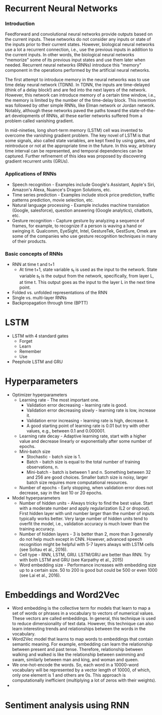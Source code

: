 # Recurrent Neural Networks
### Introduction
Feedforward and convolutional neural networks provide outputs based on the current inputs. These networks do not consider any inputs or state of the inputs prior to their current states. However, biological neural networks use a lot a recurrent connection, i.e., use the previous inputs in addition to the current inputs. In other words, the biological neural networks "memorize" some of its previous input states and use them later when needed. Recurrent neural networks (RNNs) introduce this "memory" component in the operations performed by the artificial neural networks.

The first attempt to introduce memory in the neural networks was to use time delay neural network (TDNN). In TDNN, the inputs are time-delayed (think of a delay block!) and are fed into the next layers of the network. However, this network can introduce memory of a certain time window, i.e., the memory is limited by the number of the time-delay block. This invention was followed by other simple RNNs, like Elman network or Jordan network. Notably, although these networks paved the paths toward the state-of-the-art developments of RNNs, all these earlier networks suffered from a problem called vanishing gradient.

In mid-nineties, long short-term memory (LSTM) cell was invented to overcome the vanishing gradient problem. The key novel of LSTM is that some signals, also called state variables, are kept fixed by using gates, and reintroduce or not at the appropriate time in the future. In this way, arbitrary time interval can be represented, and temporal dependencies can be captured. Further refinement of this idea was proposed by discovering gradient recurrent units (GRUs).

### Applications of RNNs
* Speech recognition - Examples include Google's Assistant, Apple's Siri, Amazon's Alexa, Nuance's Dragon Solutions, etc.
* Time series prediction - Examples include stock price prediction, traffic patterns prediction, movie selection, etc.
* Natural language processing - Example includes machine translation (Google, salesforce), question answering (Google analytics), chatbots, etc.
* Gesture recognition - Capture gesture by analyzing a sequence of frames, for example, to recognize if a person is waving a hand or swinging it. Qualcomm, EyeSight, Intel, GestureTek, GestSure, Omek are some of the companies who use gesture recognition techniques in many of their products.


### Basic concepts of RNNs
* RNN at time t and t+1
  * At time t+1, state variable s<sub>t</sub> is used as the input to the network. State variable s<sub>t</sub> is the output from the network, specifically, from layer L, at time t. This output goes as the input to the layer L in the next time point. 
* Folded vs. unfolded representations of the RNN
* Single vs. multi-layer RNNs
* Backpropagation through time (BPTT)

# LSTM
  * LSTM with 4 standard gates
    * Forget
    * Learn
    * Remember 
    * Use
  * Peephole LSTM and GRU

# Hyperparameters
  * Optimizer hyperparameters
    * Learning rate - The most important one.
      * Validation error decreasing - learning rate is good.
      * Validation error decreasing slowly - learning rate is low, increase it.
      * Validation error increasing - learning rate is high, decrease it.
      * A good starting point of learning rate is 0.01 but try with other values, e.g., between 0.1 and 0.000001.
    * Learning rate decay - Adaptive learning rate, start with a higher value  and decrease linearly or exponentially after some number of epochs.
    * Mini-batch size
      * Stochastic - batch size is 1.
      * Batch - batch size is equal to the total number of training observations, n.
      * Mini-batch - batch is between 1 and n. Something between 32 and 256 are good choices. Smaller batch size is noisy, larger batch size requires more computational resources.
    * Number of epochs - Early stopping, when validation error does not decrease, say in the last 10 or 20 epochs.
  * Model hyperparameters
    * Number of hidden units - Always tricky to find the best value. Start with a moderate number and apply regularization (L2 or dropout). First hidden layer with unit number larger than the number of inputs typically works better. Very large number of hidden units tend to overfit the model, i.e., validation accuracy is much lower than the training accuracy.
    * Number of hidden layers - 3 is better than 2, more than 3 generally do not help much except in CNN. However, advanced speech recognition might be helpful with 5-7 layers always with LSTM cells (see Soltau et al., 2016).
    * Cell type - RNN, LSTM, GRU. LSTM/GRU are better than RNN. Try with both LSTM and GRU (see Karpathy et al., 2015)
    * Word embedding size - Performance increases with embedding size up to a certain size. 50 to 200 is good but could be 500 or even 1000 (see Lai et al., 2016).

# Embeddings and Word2Vec
  * Word embedding is the collective term for models that learn to map a set of words or phrases in a vocabulary to vectors of numerical values. These vectors are called embeddings. In general, this technique is used to reduce dimensionality of text data. However, this technique can also learn interesting trends and relationships between the words in the vocabulary.
  * Word2Vec model that learns to map words to embeddings that contain semantic meaning. For example, embedding can learn the relationship between present and past tense. Therefore, relationship between walking and walked is like the relationship between swimming and swam, similarly between man and king, and woman and queen.
  * We one-hot-encode the words. So, each word in a 10000-word vocabulary will be represented by a vector length of 10000, of which, only one element is 1 and others are 0s. This approach is computationally inefficient (multiplying a lot of zeros with their weights). 
  * 
  
# Sentiment analysis using RNN
